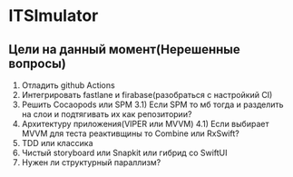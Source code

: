 # ITSImulator

## Цели на данный момент(Нерешенные вопросы)

1) Отладить github Actions
2) Интегрировать fastlane и firabase(разобраться с настройкий CI)
3) Решить Cocaopods или SPM
  3.1) Если SPM то мб тогда и разделить на слои и подтягивать их как репозитории?
4) Архитектуру приложения(VIPER или MVVM)
  4.1) Если выбирает MVVM для теста реактивщины то Combine или RxSwift?
5) TDD или классика
6) Чистый storyboard или Snapkit или гибрид со SwiftUI
7) Нужен ли структурный параллизм?
